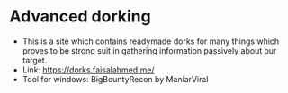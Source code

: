 # Advanced dorking

- This is a site which contains readymade dorks for many things which proves to be strong suit in gathering information passively about our target.
- Link: https://dorks.faisalahmed.me/
- Tool for windows: BigBountyRecon by ManiarViral
